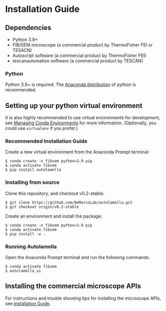 # Installation Guide

## Dependencies
* Python 3.9+
* FIB/SEM microscope (a commercial product by ThermoFisher FEI or TESACN)
* Autoscript software (a commercial product by ThermoFisher FEI)
* tescanautomation software (a commercial product by TESCAN)

### Python
Python 3.9+ is required.
The [Anaconda distribution](https://www.anaconda.com/distribution/)
of python is recommended.

## Setting up your python virtual environment
It is also highly recommended to use virtual environments for development,
see [Managing Conda Environments](https://docs.conda.io/projects/conda/en/latest/user-guide/tasks/manage-environments.html)
for more information.
(Optionally, you could use `virtualenv` if you prefer.)

### Recommended Installation Guide

Create a new virtual environment from the Anaconda Prompt terminal:
```
$ conda create -n fibsem python=3.9 pip
$ conda activate fibsem
$ pip install autolamella 
```

### Installing from source

Clone this repository, and checkout v0.2-stable: 

```
$ git clone https://github.com/DeMarcoLab/autolamella.git
$ git checkout origin/v0.2-stable

```
Create an environment and install the package:

```
$ conda create -n fibsem python=3.9 pip
$ conda activate fibsem
$ pip install -e .
```

### Running Autolamella

Open the Anaconda Prompt terminal and run the following commands.

```
$ conda activate fibsem
$ autolamella_ui

```

## Installing the commercial microscope APIs

For instructions and trouble shooting tips for installing the microscope APIs, see [Installation Guide](extras.md).
